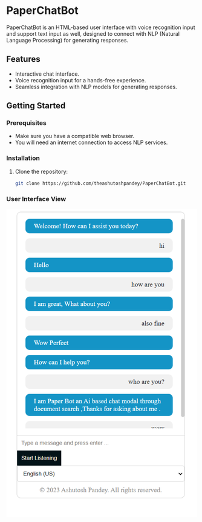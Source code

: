 # PaperChatBot

PaperChatBot is an HTML-based user interface with voice recognition input and support text input as well, designed to connect with NLP (Natural Language Processing) for generating responses.

## Features

- Interactive chat interface.
- Voice recognition input for a hands-free experience.
- Seamless integration with NLP models for generating responses.

## Getting Started

### Prerequisites

- Make sure you have a compatible web browser.
- You will need an internet connection to access NLP services.

### Installation

1. Clone the repository:

   ```sh
   git clone https://github.com/theashutoshpandey/PaperChatBot.git
   ```
### User Interface View

![PaperChatBot UI](img/paper_bot_ui.png)
